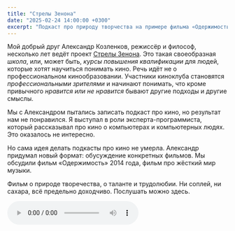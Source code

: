 ```yaml
---
title: "Стрелы Зенона"
date: "2025-02-24 14:00:00 +0300"
excerpt: "Подкаст про природу творчества на примере фильма «Одержимость»."
---
```


Мой добрый друг Александр Козленков, режиссёр и философ, несколько лет ведёт проект [Стрелы Зенона](https://t.me/zenosarrows).
Это такая своеобразная *школа*, или, может быть, *курсы повышения квалификации* для людей, которые хотят научиться понимать кино. Речь идёт не о профессиональном кинообразовании. Участники киноклуба становятся *профессиональными зрителями* и начинают понимать, что кроме привычного *нравится или не нравится* бывают другие подходы и другие смыслы.

Мы с Александром пытались записать подкаст про кино, но результат нам не понравился. Я выступал в роли эксперта-программиста, который рассказывал про кино о компьютерах и компьютерных людях. Это оказалось не интересно.

Но сама идея делать подкасты про кино не умерла. Александр придумал новый формат: обусуждение конкретных фильмов.
Мы обсудили фильм «Одержимость» 2014 года, фильм про жёсткий мир музыки.

Фильм о природе творечества, о таланте и трудолюбии. Ни соплей, ни сахара, всё предельно доходчиво.
Послушать можно здесь.

<audio controls>
  <source src="horse.mp3" type="audio/mpeg">
Ваш браузер не поддерживает проигрывание аудио.
</audio>

